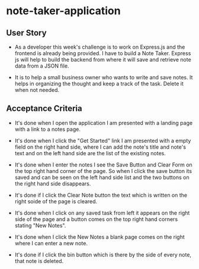 # note-taker-application

## User Story

* As a developer this week's challenge is to work on Express.js and the frontend is already being provided. I have to build a Note Taker. Express js will help to build the backend from where it will save and retrieve note data from a JSON file.

* It is to help a small business owner who wants to write and save notes. It helps in organizing the thought and keep a track of the task. Delete it when not needed.

## Acceptance Criteria

* It's done when I open the application I am presented with a landing page with a link to a notes page.

* It's done when I click the "Get Started" link I am presented with a empty field on the right hand side, where I can add the note's title and note's text and on the left hand side are the list of the existing notes.

* It's done when I enter the notes I see the Save Button and Clear Form on the top right hand corner of the page. So when I click the save button its saved and can be seen on the left hand side list and the two buttons on the right hand side disappears.

* It's done if I click the Clear Note button the text which is written on the right soide of the page is cleared.

* It's done when I click on any saved task from left it appears on the right side of the page and a button comes on the top right hand corners stating "New Notes".

* It's done when I click the New Notes a blank page comes on the right where I can enter a new note.

* It's done if I click the bin button which is there by the side of every note, that note is deleted.